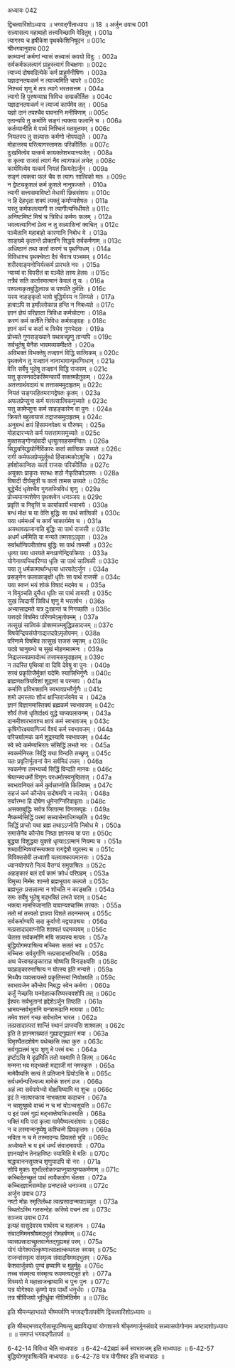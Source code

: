 अध्यायः 042

द्विचत्वारिंशोऽध्यायः ॥ भगवद्गीताध्यायः ॥ 18 ॥
अर्जुन उवाच 	001  
सन्न्यासत्य महाबाहो तत्त्वमिच्छामि वेदितुम् ।	001a  
त्यागस्य च हृषीकेश पृथक्केशिनिषूदन ॥	001c  
श्रीभगवानुवाच 	002  
काम्यानां कर्मणां न्यासं सन्न्यासं कवयो विदुः ।	002a  
सर्वकर्मफलत्यागं प्राहुस्त्यागं विचक्षणाः ॥	002c  
त्याज्यं दोषवदित्येके कर्म प्राहुर्मनीषिणः ।	003a  
यज्ञदानतपःकर्म न त्याज्यमिति चापरे ॥	003c  
निश्चयं शृणु मे तत्र त्यागे भरतसत्तम ।	004a  
त्यागो हि पुरुषव्याघ्र त्रिविधः सम्प्रकीर्तितः ॥	004c  
यज्ञदानतपःकर्म न त्याज्यं कार्यमेव तत् ।	005a  
यज्ञो दानं तपश्चैव पावनानि मनीषिणाम् ॥	005c  
एतान्यपि तु कर्माणि सङ्गं त्यक्त्वा फलानि च ।	006a  
कर्तव्यानीति मे पार्थ निश्चितं मतमुत्तमम् ॥	006c  
नियतस्य तु सन्न्यासः कर्मणो नोपपद्यते ।	007a  
मोहात्तस्य परित्यागस्तामसः परिकीर्तितः ॥	007c  
दुःखमित्येव यत्कर्म कायक्लेशभयात्त्यजेत् ।	008a  
स कृत्वा राजसं त्यागं नैव त्यागफलं लभेत् ॥	008c  
कार्यमित्येव यत्कर्म नियतं क्रियतेऽर्जुन ।	009a  
सङ्गं त्यक्त्वा फलं चैव स त्यागः सात्विको मतः ॥	009c  
न द्वेष्ट्यकुशलं कर्म कुशले नानुषज्जते ।	010a  
त्यागी सत्त्वसमाविष्टो मेधावी छिन्नसंशयः ॥	010c  
न हि देहभृता शक्यं त्यक्तुं कर्माण्यशेषतः ।	011a  
यस्तु कर्मफलत्यागी स त्यागीत्यभिधीयते ॥	011c  
अनिष्टमिष्टं मिश्रं च त्रिविधं कर्मणः फलम् ।	012a  
भवत्यत्यागिनां प्रेत्य न तु सन्न्यासिनां क्वचित् ॥	012c  
पञ्चैतानि महाबाहो कारणानि निबोध मे ।	013a  
साङ्ख्ये कृतान्ते प्रोक्तानि सिद्धये सर्वकर्मणाम् ॥	013c  
अधिष्ठानं तथा कर्ता करणं च पृथग्विधम् ।	014a  
विविधाश्च पृथक्चेष्टा दैवं चैवात्र पञ्चमम् ॥	014c  
शरीरवाङ्मनोभिर्यत्कर्म प्रारभते नरः ।	015a  
न्याय्यं वा विपरीतं वा पञ्चैते तस्य हेतवः ॥	015c  
तत्रैवं सति कर्तारमात्मानं केवलं तु यः ।	016a  
पश्यत्यकृतबुद्धित्वान्न स पश्यति दुर्मतिः ॥	016c  
यस्य नाहङ्कृतो भावो बुद्धिर्यस्य न लिप्यते ।	017a  
हत्वाऽपि स इमाँल्लोकान्न हन्ति न निबध्यते ॥	017c  
ज्ञानं ज्ञेयं परिज्ञाता त्रिविधा कर्मचोदना ।	018a  
करणं कर्म कर्तेति त्रिविधः कर्मसङ्ग्रहः ॥	018c  
ज्ञानं कर्म च कर्ता च त्रिधैव गुणभेदतः ।	019a  
प्रोच्यते गुणसङ्ख्याने यथावच्छृणु तान्यपि ॥	019c  
सर्वभूतेषु येनैकं भावमव्ययमीक्षते ।	020a  
अविभक्तं विभक्तेषु तज्ज्ञानं विद्धि सात्विकम् ॥	020c  
पृथक्त्वेन तु यज्ज्ञानं नानाभावान्पृथग्विधान् ।	021a  
वेत्ति सर्वेषु भूतेषु तज्ज्ञानं विद्धि राजसम् ॥	021c  
यत्तु कृत्स्नवदेकस्मिन्कार्ये सक्तमहैतुकम् ।	022a  
अतत्त्वार्थवदल्पं च तत्तासममुदाहृतम् ॥	022c  
नियतं सङ्गरहितमरागद्वेषतः कृतम् ।	023a  
अफलप्रेप्सुना कर्म यत्तत्सात्विकमुच्यते ॥	023c  
यत्तु कामेप्सुना कर्म साहङ्कारेण वा पुनः ।	024a  
क्रियते बहुलायासं तद्राजसमुदाहृतम् ॥	024c  
अनुबन्धं क्षयं हिंसामनपेक्ष्य च पौरुषम् ।	025a  
मोहादारभ्यते कर्म यत्तत्तामसमुच्यते ॥	025c  
मुक्तसङ्गोनहंवादी धृत्युत्साहसमन्वितः । 	026a  
सिद्ध्यसिद्ध्योर्निर्विकारः कर्ता सात्विक उच्यते ॥	026c  
रागी कर्मफलप्रेप्सुर्लुब्धो हिंसात्मकोऽशुचिः ।	027a  
हर्षशोकान्वितः कर्ता राजसः परिकीर्तितः ॥	027c  
अयुक्तः प्राकृतः स्तब्धः शठो नैकृतिकोऽलसः ।	028a  
विषादी दीर्घसूत्री च कर्ता तामस उच्यते ॥	028c  
बुद्धेर्भेदं धृतेश्चैव गुणतस्त्रिविधं शृणु ।	029a  
प्रोच्यमानमशेषेण पृथक्त्वेन धनञ्जय ॥	029c  
प्रवृत्तिं च निवृत्तिं च कार्याकार्ये भयाभये ।	030a  
बन्धं मोक्षं च या वेत्ति बुद्धिः सा पार्थ सात्विकी ॥	030c  
यया धर्ममधर्मं च कार्यं चाकार्यमेव च ।	031a  
अयथावत्प्रजानाति बुद्धिः सा पार्थ राजसी ॥	031c  
अधर्मं धर्ममिति या मन्यते तमसाऽऽवृता ।	032a  
सर्वार्थान्विपरीतांश्च बुद्धिः सा पार्थ तामसी ॥	032c  
धृत्या यया धारयते मनःप्राणेन्द्रियक्रियाः ।	033a  
योगेनाव्यभिचारिण्या धृतिः सा पार्थ सात्विकी ॥	033c  
यया तु धर्मकामार्थान्धृत्या धारयतेऽर्जुन ।	034a  
प्रसङ्गेन फलाकाङ्क्षी धृतिः सा पार्थ राजसी ॥	034c  
यया स्वप्नं भयं शोकं विषादं मदमेव च ।	035a  
न विमुञ्चति दुर्मेधा धृतिः सा पार्थ तामसी ॥	035c  
सुखं त्विदानीं त्रिविधं शृणु मे भरतर्षभ ।	036a  
अभ्यासाद्रमते यत्र दुःखान्तं च निगच्छति ॥	036c  
यत्तदग्रे विषमिव परिणामेऽमृतोपमम् ।	037a  
तत्सुखं सात्विकं प्रोक्तमात्मबुद्धिप्रसादजम् ॥	037c  
विषयेन्द्रियसंयोगाद्यत्तदग्रेऽमृतोपमम् ।	038a  
परिणामे विषमिव तत्सुखं राजसं स्मृतम् ॥	038c  
यदग्रे चानुबन्धे च सुखं मोहनमात्मनः ।	039a  
निद्रालस्यप्रमादोत्थं तत्तामसमुदाहृतम् ॥	039c  
न तदस्ति पृथिव्यां वा दिवि देवेषु वा पुनः ।	040a  
सत्त्वं प्रकृतिजैर्मुक्तं यदेमिः स्यात्त्रिभिर्गुणैः ॥	040c  
ब्राह्मणक्षत्रियविशां शूद्राणां च परन्तप ।	041a  
कर्माणि प्रविभक्तानि स्वभावप्रभवैर्गुणैः ॥	041c  
शमो दमस्तपः शौचं क्षान्तिरार्जवमेव च ।	042a  
ज्ञानं विज्ञानमास्तिक्यं ब्रह्मकर्म स्वभावजम् ॥	042c  
शौर्यं तेजो धृतिर्दाक्ष्यं युद्धे चाप्यपलायनम् ।	043a  
दानमीश्वरभावश्च क्षात्रं कर्म स्वभावजम् ॥	043c  
कृषिगोरक्ष्यवाणिज्यं वैश्यं कर्म स्वभावजम् ।	044a  
परिचर्यात्मकं कर्म शूद्रस्यापि स्वभावजम् ॥	044c  
स्वे स्वे कर्मण्यभिरतः संसिद्धिं लभते नरः ।	045a  
स्वकर्मनिरतः सिद्धिं यथा विन्दति तच्छृणु ॥	045c  
यतः प्रवृत्तिर्भूतानां येन सर्वमिदं ततम् ।	046a  
स्वकर्मणा तमभ्यर्च्य सिद्धिं विन्दति मानवः ॥	046c  
श्रेयान्स्वधर्मो विगुणः परधर्मात्स्वनुष्ठितात् ।	047a  
स्वभावनियतं कर्म कुर्वन्नाप्नोति किल्विषम् ॥	047c  
सहजं कर्म कौन्तेय सदोषमपि न त्यजेत् ।	048a  
सर्वारम्भा हि दोषेण धूमेनाग्निरिवावृताः ॥	048c  
असक्तबुद्धिः सर्वत्र जितात्मा विगतस्पृहः ।	049a  
नैष्कर्म्यसिद्धिं परमां सन्न्यासेनाधिगच्छति ॥	049c  
सिद्धिं प्राप्तो यथा ब्रह्म तथाऽऽप्नोति निबोध मे ।	050a  
समासेनैव कौन्तेय निष्ठा ज्ञानस्य या परा ॥	050c  
बुद्ध्या विशुद्धया युक्तो धृत्याऽऽत्मानं नियम्य च ।	051a  
शब्दादीन्विषयांस्त्यक्त्वा रागद्वेषौ व्युदस्य च ॥	051c  
विविक्तसेवी लध्वाशी यतवाक्कायमानसः ।	052a  
ध्यानयोगपरो नित्यं वैराग्यं समुपाश्रितः ॥	052c  
अहङ्कारं बलं दर्पं कामं क्रोधं परिग्रहम् ।	053a  
विमुच्य निर्ममः शान्तो ब्रह्मभूयाय कल्पते ॥	053c  
ब्रह्मभूतः प्रसन्नात्मा न शोचति न काङ्क्षति ।	054a  
समः सर्वेषु भूतेषु मद्भक्तिं लभते पराम् ॥	054c  
भक्त्या मामभिजानाति यावान्यश्चास्मि तत्त्वतः ।	055a  
ततो मां तत्त्वतो ज्ञात्वा विशते तदनन्तरम् ॥	055c  
सर्वकर्माण्यपि सदा कुर्वाणो मद्व्यपाश्रयः ।	056a  
मत्प्रसादादवाप्नोति शाश्वतं पदमव्ययम् ॥	056c  
चेतसा सर्वकर्माणि मयि सन्न्यस्य मत्परः ।	057a  
बुद्धियोगमपाश्रित्य मच्चित्तः सततं भव ॥	057c  
मच्चित्तः सर्वदुर्गाणि मत्प्रसादात्तरिष्यसि ।	058a  
अथ चेत्त्वमहङ्कारान्न श्रोष्यसि विनङ्क्ष्यसि ॥	058c  
यदहङ्कारमाश्रित्य न योत्स्य इति मन्यसे ।	059a  
मिथ्यैष व्यवसायस्ते प्रकृतिस्त्वां नियोक्ष्यति ॥	059c  
स्वभावजेन कौन्तेय निबद्धः स्वेन कर्मणा ।	060a  
कर्तुं नेच्छसि यन्मोहात्करिष्यस्यवशोपि तत् ॥	060c  
ईश्वरः सर्वभूतानां हृद्देशेऽर्जुन तिष्ठति ।	061a  
भ्रामयन्सर्वभूतानि यन्त्रारूढानि मायया ॥	061c  
तमेव शरणं गच्छ सर्वभावेन भारत ।	062a  
तत्प्रसादात्परां शान्तिं स्थानं प्राप्स्यसि शाश्वतम् ॥	062c  
इति ते ज्ञानमाख्यातं गुह्याद्गुह्यतरं मया ।	063a  
विमृश्यैतदशेषेण यथेच्छसि तथा कुरु ॥	063c  
सर्वगुह्यतमं भूयः शृणु मे परमं वचः ।	064a  
इष्टोऽसि मे दृढमिति ततो वक्ष्यामि ते हितम् ॥	064c  
मन्मना भव मद्भक्तो मद्याजी मां नमस्कुरु ।	065a  
मामेवैष्यसि सत्यं ते प्रतिजाने प्रियोऽसि मे ॥	065c  
सर्वधर्मान्परित्यज्य मामेकं शरणं व्रज ।	066a  
अहं त्वा सर्वपापेभ्यो मोक्षयिष्यामि मा शुचः ॥	066c  
इदं ते नातपस्काय नाभक्ताय कदाचन ।	067a  
न चाशुश्रूषवे वाच्यं न च मां योऽभ्यसूयति ॥	067c  
य इदं परमं गुह्यं मद्भक्तेष्वभिधास्यति ।	068a  
भक्तिं मयि परां कृत्वा मामेवैष्यत्यसंशयः ॥	068c  
न च तस्मान्मनुष्येषु कश्चिन्मे प्रियकृत्तमः ।	069a  
भविता न च मे तस्मादन्यः प्रियतरो भुवि ॥	069c  
अध्येष्यते च य इमं धर्म्यं संवादमावयोः ।	070a  
ज्ञानयज्ञेन तेनाहमिष्टः स्यामिति मे मतिः ॥	070c  
श्रद्धावाननसूयश्च शृणुयादपि यो नरः ।	071a  
सोपि मुक्तः शुभाँल्लोकान्प्राप्नुयात्पुण्यकर्मणाम् ॥	071c  
कच्चिदेतच्छ्रुतं पार्थ त्वयैकाग्रेण चेतसा ।	072a  
कच्चिदज्ञानसम्मोहः प्रनष्टस्ते धनञ्जय ॥	072c  
अर्जुन उवाच 	073  
नष्टो मोहः स्मृतिर्लब्धा त्वत्प्रसादान्मयाऽच्युत ।	073a  
स्थितोऽस्मि गतसन्देहः करिष्ये वचनं तव ॥	073c  
सञ्जय उवाच 	074  
इत्यहं वासुदेवस्य पार्थस्य च महात्मनः ।	074a  
संवादमिममश्रौषमद्भुतं रोमहर्षणम् ॥	074c  
व्यासप्रसादाच्छ्रुतवानेतद्गुह्यमहं परम् ।	075a  
योगं योगेश्वरात्कृष्णात्साक्षात्कथयतः स्वयम् ॥	075c  
राजन्संस्मृत्य संस्मृत्य संवादमिममद्भुतम् ।	076a  
केशवार्जुवयोः पुण्यं हृष्यामि च मुहुर्मुहुः ॥	076c  
तच्च संस्मृत्य संस्मृत्य रूपमत्यद्भुतं हरेः ।	077a  
विस्मयो मे महान्राजन्हृष्यामि च पुनः पुनः ॥	077c  
यत्र योगेश्वरः कृष्णो यत्र पार्थो धनुर्धरः ।	078a  
तत्र श्रीर्विजयो भूतिर्ध्रुवा नीतिर्मतिर्मम ॥ ॥	078c  

इति श्रीमन्महाभारते भीष्मपर्वणि भगवद्गीतापर्वणि द्विचत्वारिंशोऽध्यायः ॥

इति श्रीमद्भगवद्गीतासूपनिषत्सु ब्रह्मविद्यायां योगशास्त्रे श्रीकृष्णार्जुनसंवादे सन्न्यासयोगोनाम अष्टादशोऽध्यायः ॥ ॥ समाप्तं भगवद्गीतापर्व ॥

6-42-14 विविधा चेति माध्वपाठः ॥ 6-42-42ब्रह्मं कर्म स्वभावजम् इति माध्वपाठः ॥ 6-42-57 बुद्धियोगमुपाश्रित्येति माध्वपाठः ॥ 6-42-78 यत्र योगीश्वर इति माध्वपाठः ॥
